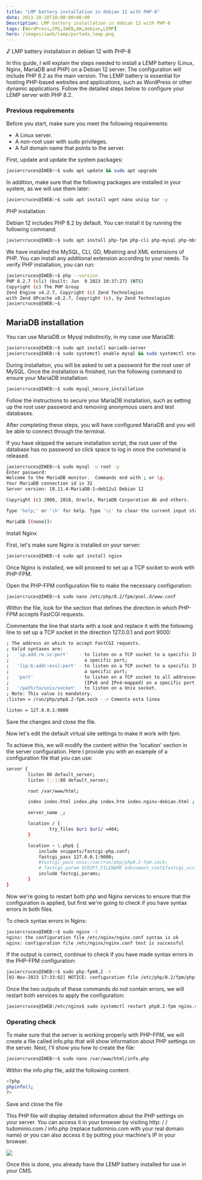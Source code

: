 ```yaml
---
title: "LMP battery installation in debian 12 with PHP-8"
date: 2023-10-28T10:00:00+00:00
Description: LMP battery installation in debian 12 with PHP-8
tags: [WordPress,CMS,IWEB,AW,debian,LEMP]
hero: /images/iweb/lamp/portada_lemp.png
---
```




♪ LMP battery installation in debian 12 with PHP-8

In this guide, I will explain the steps needed to install a LEMP battery (Linux, Nginx, MariaDB and PHP) on a Debian 12 server. The configuration will include PHP 8.2 as the main version. The LEMP battery is essential for hosting PHP-based websites and applications, such as WordPress or other dynamic applications. Follow the detailed steps below to configure your LEMP server with PHP 8.2.

### Previous requirements

Before you start, make sure you meet the following requirements:

- A Linux server.
- A non-root user with sudo privileges.
- A full domain name that points to the server.

First, update and update the system packages:

```bash
javiercruces@IWEB:~$ sudo apt update && sudo apt upgrade
```

In addition, make sure that the following packages are installed in your system, as we will use them later:

```bash
javiercruces@IWEB:~$ sudo apt install wget nano unzip tar -y
```

PHP installation

Debian 12 includes PHP 8.2 by default. You can install it by running the following command:

```bash
javiercruces@IWEB:~$ sudo apt install php-fpm php-cli php-mysql php-mbstring php-xml php-gd
```

We have installed the MySQL, CLI, GD, Mbstring and XML extensions of PHP. You can install any additional extension according to your needs. To verify PHP installation, you can run:

```bash
javiercruces@IWEB:~$ php --version
PHP 8.2.7 (cli) (built: Jun  9 2023 19:37:27) (NTS)
Copyright (c) The PHP Group
Zend Engine v4.2.7, Copyright (c) Zend Technologies
with Zend OPcache v8.2.7, Copyright (c), by Zend Technologies
javiercruces@IWEB:~$
```
## MariaDB installation

You can use MariaDB or Mysql indistinctly, in my case use MariaDB:

```bash
javiercruces@IWEB:~$ sudo apt install mariadb-server
javiercruces@IWEB:~$ sudo systemctl enable mysql && sudo systemctl start mysql
```

During installation, you will be asked to set a password for the root user of MySQL. Once the installation is finished, run the following command to ensure your MariaDB installation:

```bash
javiercruces@IWEB:~$ sudo mysql_secure_installation
```

Follow the instructions to secure your MariaDB installation, such as setting up the root user password and removing anonymous users and test databases.

After completing these steps, you will have configured MariaDB and you will be able to connect through the terminal.

If you have skipped the secure installation script, the root user of the database has no password so click space to log in once the command is released.

```bash
javiercruces@IWEB:~$ sudo mysql -u root -p
Enter password: 
Welcome to the MariaDB monitor.  Commands end with ; or \g.
Your MariaDB connection id is 32
Server version: 10.11.4-MariaDB-1~deb12u1 Debian 12

Copyright (c) 2000, 2018, Oracle, MariaDB Corporation Ab and others.

Type 'help;' or '\h' for help. Type '\c' to clear the current input statement.

MariaDB [(none)]> 
```

Install Nginx

First, let's make sure Nginx is installed on your server:

```bash
javiercruces@IWEB:~$ sudo apt install nginx
```

Once Nginx is installed, we will proceed to set up a TCP socket to work with PHP-FPM.

Open the PHP-FPM configuration file to make the necessary configuration:

```bash
javiercruces@IWEB:~$ sudo nano /etc/php/8.2/fpm/pool.d/www.conf
```

Within the file, look for the section that defines the direction in which PHP-FPM accepts FastCGI requests.

Commentate the line that starts with a look and replace it with the following line to set up a TCP socket in the direction 127.0.0.1 and port 9000:

```bash
; The address on which to accept FastCGI requests.
; Valid syntaxes are:
;   'ip.add.re.ss:port'    - to listen on a TCP socket to a specific IPv4 address on
;                            a specific port;
;   '[ip:6:addr:ess]:port' - to listen on a TCP socket to a specific IPv6 address on
;                            a specific port;
;   'port'                 - to listen on a TCP socket to all addresses
;                            (IPv6 and IPv4-mapped) on a specific port;
;   '/path/to/unix/socket' - to listen on a Unix socket.
; Note: This value is mandatory.
;listen = /run/php/php8.2-fpm.sock --> Comenta esta linea

listen = 127.0.0.1:9000
```

Save the changes and close the file.

Now let's edit the default virtual site settings to make it work with fpm.

To achieve this, we will modify the content within the 'location' section in the server configuration. Here I provide you with an example of a configuration file that you can use:

```bash
server {
        listen 80 default_server;
        listen [::]:80 default_server;

        root /var/www/html;

        index index.html index.php index.htm index.nginx-debian.html ;

        server_name _;

        location / {
                try_files $uri $uri/ =404;
        }

        location ~ \.php$ {
            include snippets/fastcgi-php.conf;
            fastcgi_pass 127.0.0.1:9000; 
            #fastcgi_pass unix:/var/run/php/php8.2-fpm.sock;
            # fastcgi_param SCRIPT_FILENAME $document_root$fastcgi_script_name;
            include fastcgi_params;
        }
}
```

Now we're going to restart both php and Nginx services to ensure that the configuration is applied, but first we're going to check if you have syntax errors in both files.

To check syntax errors in Nginx:

```bash
javiercruces@IWEB:~$ sudo nginx -t
nginx: the configuration file /etc/nginx/nginx.conf syntax is ok
nginx: configuration file /etc/nginx/nginx.conf test is successful
```

If the output is correct, continue to check if you have made syntax errors in the PHP-FPM configuration:

```bash
javiercruces@IWEB:~$ sudo php-fpm8.2 -t
[02-Nov-2023 17:33:02] NOTICE: configuration file /etc/php/8.2/fpm/php-fpm.conf test is successful
```

Once the two outputs of these commands do not contain errors, we will restart both services to apply the configuration:

```bash
javiercruces@IWEB:/etc/nginx$ sudo systemctl restart php8.2-fpm nginx.service
```

### Operating check
To make sure that the server is working properly with PHP-FPM, we will create a file called info.php that will show information about PHP settings on the server. Next, I'll show you how to create the file:

```bash
javiercruces@IWEB:~$ sudo nano /var/www/html/info.php
```

Within the info.php file, add the following content:

```bash
<?php
phpinfo();
?>
```

Save and close the file

This PHP file will display detailed information about the PHP settings on your server. You can access it in your browser by visiting http: / / tudominio.com / info.php (replace tudominio.com with your real domain name) or you can also access it by putting your machine's IP in your browser.

![](../img/info-php.png)

Once this is done, you already have the LEMP battery installed for use in your CMS.